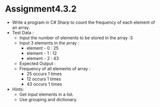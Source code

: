 # Assignment4.3.2

- Write a program in C# Sharp to count the frequency of each element of an array.
- Test Data :
	- Input the number of elements to be stored in the array :3
	- Input 3 elements in the array :
		- element - 0 : 25
		- element - 1 : 12
		- element - 2 : 43
	- Expected Output :
	- Frequency of all elements of array :
		- 25 occurs 1 times
		- 12 occurs 1 times
		- 43 occurs 1 times
- Hints: 
	- Get input elements in a list.
	- Use grouping and dictionary.